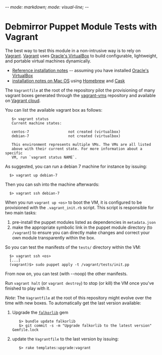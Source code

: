 -*- mode: markdown; mode: visual-line; -*-

# Debmirror Puppet Module Tests with Vagrant

The best way to test this module in a non-intrusive way is to rely on [Vagrant](http://www.vagrantup.com/).
[Vagrant](http://vagrantup.com/) uses [Oracle's VirtualBox](http://www.virtualbox.org/)
to build configurable, lightweight, and portable virtual machines dynamically. 

* [Reference installation notes](http://docs.vagrantup.com/v2/installation/) -- assuming you have installed [Oracle's VirtualBox](http://www.virtualbox.org/)
* [installation notes on Mac OS](http://sourabhbajaj.com/mac-setup/Vagrant/README.html) using [Homebrew](http://brew.sh/) and [Cask](http://sourabhbajaj.com/mac-setup/Homebrew/Cask.html)

The `Vagrantfile` at the root of the repository pilot the provisioning of many vagrant boxes generated through the [vagrant-vms](https://github.com/falkor/vagrant-vms) repository and available on [Vagrant cloud](https://atlas.hashicorp.com/boxes/search?utf8=%E2%9C%93&sort=&provider=virtualbox&q=svarrette).

You can list the available vagrant box as follows:

       $> vagrant status 
	   Current machine states:

       centos-7                  not created (virtualbox)
	   debian-7                  not created (virtualbox)

       This environment represents multiple VMs. The VMs are all listed
	   above with their current state. For more information about a specific
	   VM, run `vagrant status NAME`.

As suggested, you can run a debian 7 machine for instance by issuing: 

      $> vagrant up debian-7

Then you can ssh into the machine afterwards:

      $> vagrant ssh debian-7

When you run `vagrant up <os>` to boot the VM, it is configured to be provisioned with the `.vagrant_init.rb` script.
This script is responsible for two main tasks:

1. pre-install the puppet modules listed as dependencies in `metadata.json`
2. make the appropriate symbolic link in the puppet module directory (to `/vagrant`) to ensure you can directly make changes and correct your own module transparently within the box. 

So you can test the manifests of the `tests/` directory within the VM:

      $> vagrant ssh <os>
      [...]
      (vagrant)$> sudo puppet apply -t /vagrant/tests/init.pp

From now on, you can test (with --noop) the other manifests. 

Run `vagrant halt` (or `vagrant destroy`) to stop (or kill) the VM once you've finished to play with it.

_Note_: The `Vagrantfile` at the root of this repository might evolve over the time with new boxes. To automatically get the last version available:

1. Upgrade the [`falkorlib`](https://rubygems.org/gems/falkorlib) gem

          $> bundle update falkorlib
		  $> git commit -s -m "Upgrade falkorlib to the latest version" Gemfile.lock

2. update the `Vagrantfile` to the last version by issuing:

          $> rake templates:upgrade:vagrant
